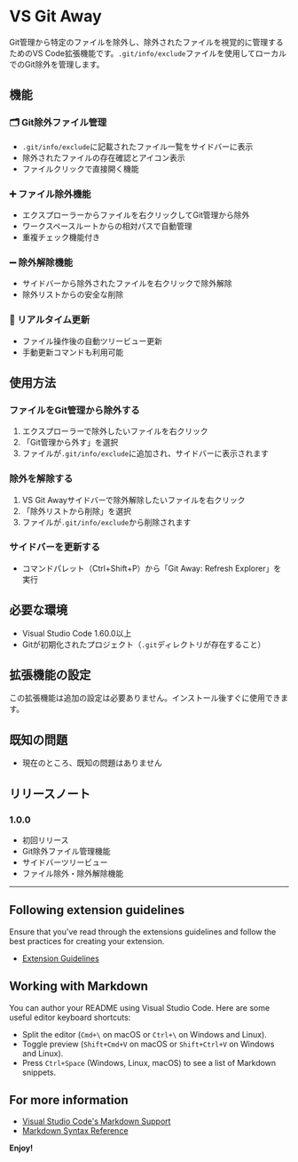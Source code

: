 # VS Git Away

Git管理から特定のファイルを除外し、除外されたファイルを視覚的に管理するためのVS Code拡張機能です。`.git/info/exclude`ファイルを使用してローカルでのGit除外を管理します。

## 機能

### 🗂️ Git除外ファイル管理
- `.git/info/exclude`に記載されたファイル一覧をサイドバーに表示
- 除外されたファイルの存在確認とアイコン表示
- ファイルクリックで直接開く機能

### ➕ ファイル除外機能
- エクスプローラーからファイルを右クリックしてGit管理から除外
- ワークスペースルートからの相対パスで自動管理
- 重複チェック機能付き

### ➖ 除外解除機能
- サイドバーから除外されたファイルを右クリックで除外解除
- 除外リストからの安全な削除

### 🔄 リアルタイム更新
- ファイル操作後の自動ツリービュー更新
- 手動更新コマンドも利用可能

## 使用方法

### ファイルをGit管理から除外する
1. エクスプローラーで除外したいファイルを右クリック
2. 「Git管理から外す」を選択
3. ファイルが`.git/info/exclude`に追加され、サイドバーに表示されます

### 除外を解除する
1. VS Git Awayサイドバーで除外解除したいファイルを右クリック
2. 「除外リストから削除」を選択
3. ファイルが`.git/info/exclude`から削除されます

### サイドバーを更新する
- コマンドパレット（Ctrl+Shift+P）から「Git Away: Refresh Explorer」を実行

## 必要な環境

- Visual Studio Code 1.60.0以上
- Gitが初期化されたプロジェクト（`.git`ディレクトリが存在すること）

## 拡張機能の設定

この拡張機能は追加の設定は必要ありません。インストール後すぐに使用できます。

## 既知の問題

- 現在のところ、既知の問題はありません

## リリースノート

### 1.0.0

- 初回リリース
- Git除外ファイル管理機能
- サイドバーツリービュー
- ファイル除外・除外解除機能

---

## Following extension guidelines

Ensure that you've read through the extensions guidelines and follow the best practices for creating your extension.

* [Extension Guidelines](https://code.visualstudio.com/api/references/extension-guidelines)

## Working with Markdown

You can author your README using Visual Studio Code. Here are some useful editor keyboard shortcuts:

* Split the editor (`Cmd+\` on macOS or `Ctrl+\` on Windows and Linux).
* Toggle preview (`Shift+Cmd+V` on macOS or `Shift+Ctrl+V` on Windows and Linux).
* Press `Ctrl+Space` (Windows, Linux, macOS) to see a list of Markdown snippets.

## For more information

* [Visual Studio Code's Markdown Support](http://code.visualstudio.com/docs/languages/markdown)
* [Markdown Syntax Reference](https://help.github.com/articles/markdown-basics/)

**Enjoy!**
